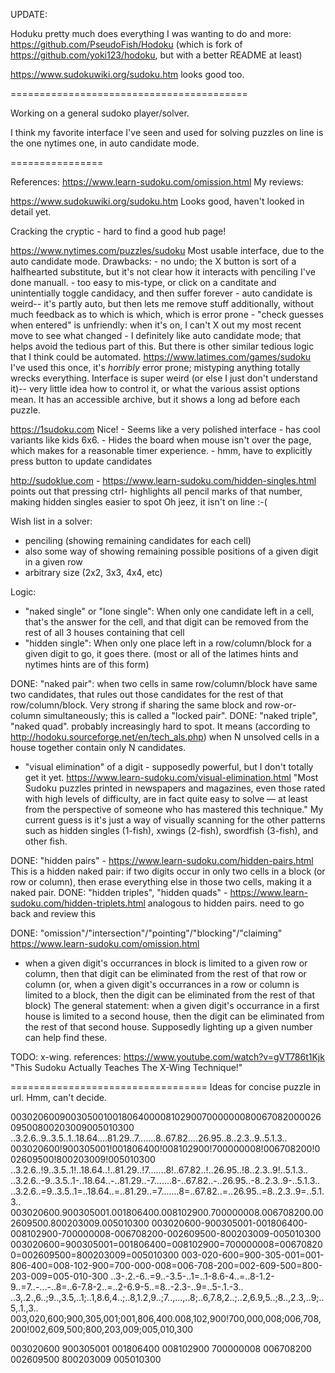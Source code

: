 UPDATE:

Hoduku pretty much does everything I was wanting to do and more:
https://github.com/PseudoFish/Hodoku
(which is fork of https://github.com/yoki123/hodoku,
but with a better README at least)

https://www.sudokuwiki.org/sudoku.htm looks good too.


=========================================


Working on a general sudoko player/solver.

I think my favorite interface I've seen and used
for solving puzzles on line is the one nytimes one,
in auto candidate mode.

================

References:
  https://www.learn-sudoku.com/omission.html
My reviews:

  https://www.sudokuwiki.org/sudoku.htm
    Looks good, haven't looked in detail yet.



  Cracking the cryptic -
    hard to find a good hub page!

  https://www.nytimes.com/puzzles/sudoku
    Most usable interface, due to the auto candidate mode.
    Drawbacks:
    - no undo; the X button is sort of a halfhearted
      substitute, but it's not clear how it interacts
      with penciling I've done manuall.
    - too easy to mis-type, or click on a canditate
      and unintentially toggle candidacy,
      and then suffer forever
    - auto candidate is weird-- it's partly auto,
      but then lets me remove stuff additionally,
      without much feedback as to which is which,
      which is error prone
    - "check guesses when entered" is unfriendly:
      when it's on,
      I can't X out my most recent move to see what changed
    - I definitely like auto candidate mode; that helps
      avoid the tedious part of this.  But there is other
      similar tedious logic that I think could be automated.
  https://www.latimes.com/games/sudoku
    I've used this once, it's *horribly* error prone;
    mistyping anything totally wrecks everything.
    Interface is super weird (or else I just don't
    understand it)-- very little idea how to control it,
    or what the various assist options mean.
    It has an accessible archive, but it shows a long
    ad before each puzzle.

  https://1sudoku.com
    Nice!
    - Seems like a very polished interface
    - has cool variants like kids 6x6.
    - Hides the board when mouse isn't over the page,
      which makes for a reasonable timer experience.
    - hmm, have to explicitly press button to update candidates

  http://sudoklue.com
    - https://www.learn-sudoku.com/hidden-singles.html
      points out that pressing ctrl-<number> highlights
      all pencil marks of that number,
      making hidden singles easier to spot
      Oh jeez, it isn't on line :-(


Wish list in a solver:
 - penciling (showing remaining candidates for each cell)
 - also some way of showing remaining possible
   positions of a given digit in a given row
 - arbitrary size (2x2, 3x3, 4x4, etc)

Logic:
 - "naked single" or "lone single": When only one candidate left in a cell, that's the answer for the cell, and that digit can be removed from the rest of all 3 houses containing that cell
 - "hidden single": When only one place left in a row/column/block
   for a given digit to go, it goes there.
   (most or all of the latimes hints and nytimes hints
   are of this form)

 DONE: "naked pair": when two cells
   in same row/column/block have same two candidates,
   that rules out those candidates for the rest of
   that row/column/block.  Very strong if sharing the same
   block and row-or-column simultaneously; this is called
   a "locked pair".
 DONE: "naked triple", "naked quad".  probably increasingly
   hard to spot.
   It means (according to http://hodoku.sourceforge.net/en/tech_als.php)
   when N unsolved cells in a house together contain only N candidates.

 - "visual elimination" of a digit - supposedly powerful,
   but I don't totally get it yet. https://www.learn-sudoku.com/visual-elimination.html
   "Most Sudoku puzzles printed in newspapers and magazines, even those rated with high levels of difficulty, are in fact quite easy to solve — at least from the perspective of someone who has mastered this technique."
   My current guess is it's just a way of visually scanning for the other patterns such as hidden singles (1-fish), xwings (2-fish), swordfish (3-fish), and other fish.

  DONE: "hidden pairs" - https://www.learn-sudoku.com/hidden-pairs.html
    This is a hidden naked pair: 
    if two digits occur in only two cells in a block
    (or row or column), then erase everything else
    in those two cells, making it a naked pair.
  DONE: "hidden triples", "hidden quads" - https://www.learn-sudoku.com/hidden-triplets.html  analogous to hidden pairs.
    need to go back and review this

  DONE: "omission"/"intersection"/"pointing"/"blocking"/"claiming" https://www.learn-sudoku.com/omission.html
  - when a given digit's occurrances
    in block is limited to a given row or column,
    then that digit can be eliminated from the rest
    of that row or column
    (or, when a given digit's occurrances in a row or
    column is limited to a block, then the digit
    can be eliminated from the rest of that block)
    The general statement:
    when a given digit's occurrance in a first house
    is limited to a second house, then the digit
    can be eliminated from the rest of that second house.
    Supposedly lighting up a given number
    can help find these.

  TODO: x-wing.
    references:
      https://www.youtube.com/watch?v=gVT786t1Kjk "This Sudoku Actually Teaches The X-Wing Technique!"

==================================
Ideas for concise puzzle in url.
Hmm, can't decide.

003020600900305001001806400008102900700000008006708200002609500800203009005010300
..3.2.6..9..3.5..1..18.64....81.29..7.......8..67.82....26.95..8..2.3..9..5.1.3..
003020600!900305001!001806400!008102900!700000008!006708200!002609500!800203009!005010300
..3.2.6..!9..3.5..1!..18.64..!..81.29..!7.......8!..67.82..!..26.95..!8..2.3..9!..5.1.3..
..3.2.6..-9..3.5..1-..18.64..-..81.29..-7.......8-..67.82..-..26.95..-8..2.3..9-..5.1.3..
..3.2.6..=9..3.5..1=..18.64..=..81.29..=7.......8=..67.82..=..26.95..=8..2.3..9=..5.1.3..
003020600.900305001.001806400.008102900.700000008.006708200.002609500.800203009.005010300
003020600-900305001-001806400-008102900-700000008-006708200-002609500-800203009-005010300
003020600=900305001=001806400=008102900=700000008=006708200=002609500=800203009=005010300
003-020-600=900-305-001=001-806-400=008-102-900=700-000-008=006-708-200=002-609-500=800-203-009=005-010-300
..3-.2.-6..=9..-3.5-..1=..1-8.6-4..=..8-1.2-9..=7..-...-..8=..6-7.8-2..=..2-6.9-5..=8..-2.3-..9=..5-.1.-3..
..3,.2.,6..;9..,3.5,..1;..1,8.6,4..;..8,1.2,9..;7..,...,..8;..6,7.8,2..;..2,6.9,5..;8..,2.3,..9;..5,.1.,3..
003,020,600;900,305,001;001,806,400.008,102,900!700,000,008;006,708,200!002,609,500;800,203,009;005,010,300

003020600
900305001
001806400
008102900
700000008
006708200
002609500
800203009
005010300

